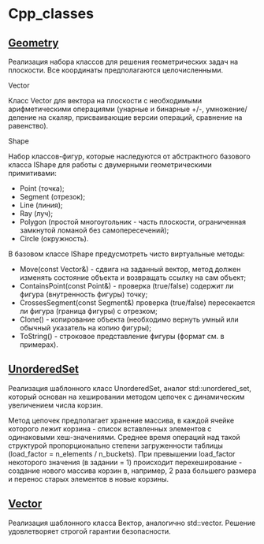 # Cpp_classes

## [Geometry](./Geometry_class)
Реализация набора классов для решения геометрических задач на плоскости.
Все координаты предполагаются целочисленными.

Vector

Класс Vector для вектора на плоскости с необходимыми арифметическими операциями (унарные и бинарные
+/-, умножение/деление на скаляр, присваивающие версии операций, сравнение на равенство).

Shape

Набор классов-фигур, которые наследуются от абстрактного базового класса IShape для работы с двумерными
геометрическими примитивами:


* Point (точка);
* Segment (отрезок);
* Line (линия);
* Ray (луч);
* Polygon (простой многоугольник - часть плоскости, ограниченная замкнутой ломаной без самопересечений);
* Circle (окружность).

В базовом классе IShape предусмотреть чисто виртуальные методы:

* Move(const Vector&) - сдвига на заданный вектор, метод должен изменять состояние объекта и возвращать ссылку на сам
объект;
* ContainsPoint(const Point&) - проверка (true/false) содержит ли фигура (внутренность фигуры) точку;
* CrossesSegment(const Segment&) проверка (true/false) пересекается ли фигура (граница фигуры) с отрезком;
* Clone() - копирование объекта (необходимо вернуть умный или обычный указатель на копию фигуры);
* ToString() - строковое представление фигуры (формат см. в примерах).



## [UnorderedSet](./UnorderedSet)

Реализация шаблонного класс UnorderedSet, аналог
std::unordered_set, который основан на хешировании методом
цепочек с динамическим увеличением числа корзин.

Метод цепочек предполагает хранение массива, в каждой ячейке которого лежит корзина - список вставленных элементов с
одинаковыми хеш-значениями. Среднее время операций над такой структурой пропорционально степени загруженности таблицы
(load_factor = n_elements / n_buckets). При превышении load_factor некоторого значения (в задании = 1) происходит
перехеширование - создание нового массива корзин в, например, 2 раза большего размера и перенос старых элементов в новые
корзины.


## [Vector](./Vector+)
Реализация шаблонного класса Вектор,
аналогично std::vector. Решение удовлетворяет строгой гарантии безопасности.